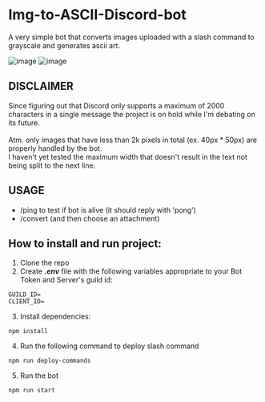 ﻿# Img-to-ASCII-Discord-bot
A very simple bot that converts images uploaded with a slash command to grayscale and generates ascii art.

![image](https://github.com/MRajczyk/img-to-ascii-discord-bot/assets/103463343/2101f446-07a3-4677-a163-f3916de9a436)
![image](https://github.com/MRajczyk/img-to-ascii-discord-bot/assets/103463343/0ec3f42a-b0c4-4da7-a759-d1e496921f62)

## DISCLAIMER
Since figuring out that Discord only supports a maximum of 2000 characters in a single message the project is on hold while I'm debating on its future.<br>
<br>
Atm. only images that have less than 2k pixels in total (ex. 40px * 50px) are properly handled by the bot. <br>
I haven't yet tested the maximum width that doesn't result in the text not being split to the next line.

## USAGE
- /ping to test if bot is alive (it should reply with 'pong')
- /convert (and then choose an attachment)

## How to install and run project:
1. Clone the repo
2. Create **_.env_** file with the following variables appropriate to your Bot Token and Server's guild id:  
```
GUILD_ID=
CLIENT_ID=
```
3. Install dependencies:
```
npm install
```
4. Run the following command to deploy slash command
```
npm run deploy-commands
```
5. Run the bot
```
npm run start
```
